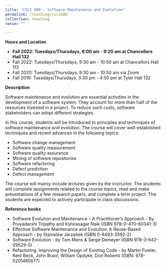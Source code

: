 ```yaml
---
title: "CSCI 680 - Software Maintenance and Evolution"
permalink: /teaching/csci680
collection: teaching
venue: ""

---
```


**Hours and Location**

* **Fall 2022: Tuesdays/Thursdays, 8:00 am - 9:20 am at Chancellors Hall 132**
* Fall 2022: Tuesdays/Thursdays, 9:30 am - 10:50 am at Chancellors Hall 113
* Fall 2020: Tuesdays/Thursdays, 9:30 am - 10:50 am via Zoom
* Fall 2019: Tuesdays/Thursdays, 3:30 pm - 4:50 pm at Tyler Hall 132

**Description**

Software maintenance and evolution are essential activities in the development of a software system. They account for more than half of the resources invested in a project. To reduce such costs, software stakeholders can adopt different strategies. 

In this course, students will be introduced to principles and techniques of software maintenance and evolution. The course will cover well-established techniques and recent advances in the following topics:
* Software change management
* Software quality measurement
* Software quality assurance
* Mining of software repositories
* Software refactoring
* Defect prediction
* Defect management

The course will mainly include lectures given by the instructor. The students will complete assignments related to the course topics, read and make presentations of a few research papers, and complete a term project. The students are expected to actively participate in class discussions.

**Reference books**

* Software Evolution and Maintenance – A Practitioner’s Approach - By Pruyadarshi Tripathy and Kshirasagar Naik (ISBN 978-0-470-60341-3)
* Effective Software Maintenance and Evolution: A Reuse-Based Approach - by Stanislaw Jarzabek (ISBN 0-8493-3592-2)
* Software Evolution - by Tom Mens & Serge Demeyer (ISBN 978-3-642-09529-0)
* Refactoring: Improving the Design of Existing Code - by Martin Fowler, Kent Beck, John Brant, William Opdyke, Don Roberts (ISBN: 978-0201485677)

